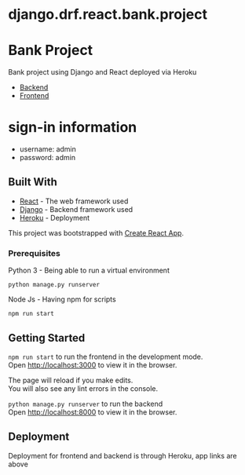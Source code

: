# django.drf.react.bank.project
# Bank Project

Bank project using Django and React deployed via Heroku<br>
- [Backend](https://django-drf-react-bank-project.herokuapp.com/)
- [Frontend](https://django-drf-react-proj-front.herokuapp.com/)

# sign-in information

- username: admin
- password: admin

## Built With

* [React](https://reactjs.org/) - The web framework used
* [Django](https://www.djangoproject.com/) - Backend framework used
* [Heroku](https://www.heroku.com/) - Deployment

This project was bootstrapped with [Create React App](https://github.com/facebook/create-react-app).

### Prerequisites

Python 3 - Being able to run a virtual environment

```
python manage.py runserver
```

Node Js - Having npm for scripts
```
npm run start
```

## Getting Started

`npm run start` to run the frontend in the development mode.<br />
Open [http://localhost:3000](http://localhost:3000) to view it in the browser.

The page will reload if you make edits.<br />
You will also see any lint errors in the console.

`python manage.py runserver` to run the backend<br />
Open [http://localhost:8000](http://localhost:8000) to view it in the browser.

## Deployment

Deployment for frontend and backend is through Heroku, app links are above
